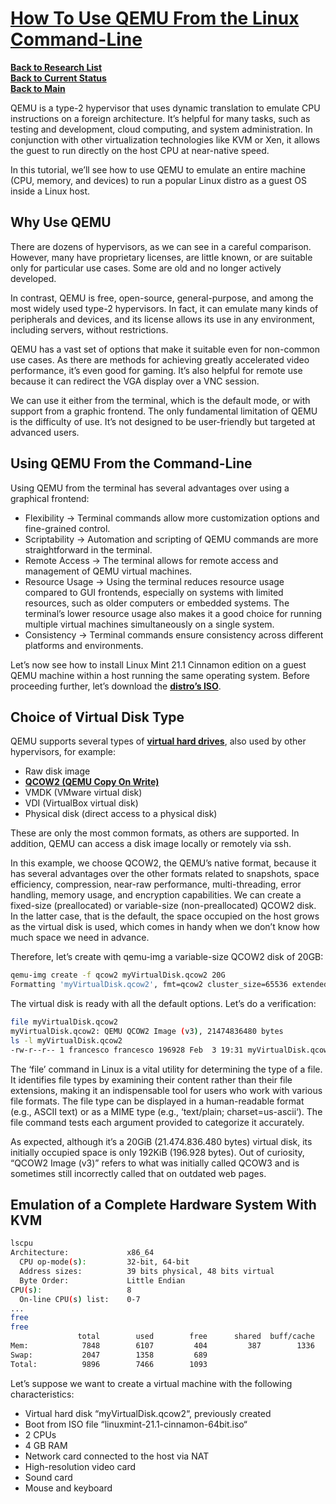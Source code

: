 # **[How To Use QEMU From the Linux Command-Line](https://www.baeldung.com/linux/qemu-from-terminal)**

**[Back to Research List](../../../../research_list.md)**\
**[Back to Current Status](../../../../../development/status/weekly/current_status.md)**\
**[Back to Main](../../../../../README.md)**

QEMU is a type-2 hypervisor that uses dynamic translation to emulate CPU instructions on a foreign architecture. It’s helpful for many tasks, such as testing and development, cloud computing, and system administration. In conjunction with other virtualization technologies like KVM or Xen, it allows the guest to run directly on the host CPU at near-native speed.

In this tutorial, we’ll see how to use QEMU to emulate an entire machine (CPU, memory, and devices) to run a popular Linux distro as a guest OS inside a Linux host.

## Why Use QEMU

There are dozens of hypervisors, as we can see in a careful comparison. However, many have proprietary licenses, are little known, or are suitable only for particular use cases. Some are old and no longer actively developed.

In contrast, QEMU is free, open-source, general-purpose, and among the most widely used type-2 hypervisors. In fact, it can emulate many kinds of peripherals and devices, and its license allows its use in any environment, including servers, without restrictions.

QEMU has a vast set of options that make it suitable even for non-common use cases. As there are methods for achieving greatly accelerated video performance, it’s even good for gaming. It’s also helpful for remote use because it can redirect the VGA display over a VNC session.

We can use it either from the terminal, which is the default mode, or with support from a graphic frontend. The only fundamental limitation of QEMU is the difficulty of use. It’s not designed to be user-friendly but targeted at advanced users.

## Using QEMU From the Command-Line

Using QEMU from the terminal has several advantages over using a graphical frontend:

- Flexibility → Terminal commands allow more customization options and fine-grained control.
- Scriptability → Automation and scripting of QEMU commands are more straightforward in the terminal.
- Remote Access → The terminal allows for remote access and management of QEMU virtual machines.
- Resource Usage → Using the terminal reduces resource usage compared to GUI frontends, especially on systems with limited resources, such as older computers or embedded systems. The terminal’s lower resource usage also makes it a good choice for running multiple virtual machines simultaneously on a single system.
- Consistency → Terminal commands ensure consistency across different platforms and environments.

Let’s now see how to install Linux Mint 21.1 Cinnamon edition on a guest QEMU machine within a host running the same operating system. Before proceeding further, let’s download the **[distro’s ISO](https://www.linuxmint.com/download.php)**.

##  Choice of Virtual Disk Type

QEMU supports several types of **[virtual hard drives](https://www.baeldung.com/linux/virtual-disk-images)**, also used by other hypervisors, for example:

- Raw disk image
- **[QCOW2 (QEMU Copy On Write)](https://www.qemu.org/docs/master/system/images.html#cmdoption-image-formats-arg-qcow2)**
- VMDK (VMware virtual disk)
- VDI (VirtualBox virtual disk)
- Physical disk (direct access to a physical disk)

These are only the most common formats, as others are supported. In addition, QEMU can access a disk image locally or remotely via ssh.

In this example, we choose QCOW2, the QEMU’s native format, because it has several advantages over the other formats related to snapshots, space efficiency, compression, near-raw performance, multi-threading, error handling, memory usage, and encryption capabilities. We can create a fixed-size (preallocated) or variable-size (non-preallocated) QCOW2 disk. In the latter case, that is the default, the space occupied on the host grows as the virtual disk is used, which comes in handy when we don’t know how much space we need in advance.

Therefore, let’s create with qemu-img a variable-size QCOW2 disk of 20GB:

```bash
qemu-img create -f qcow2 myVirtualDisk.qcow2 20G
Formatting 'myVirtualDisk.qcow2', fmt=qcow2 cluster_size=65536 extended_l2=off compression_type=zlib size=21474836480 lazy_refcounts=off refcount_bits=16
```

The virtual disk is ready with all the default options. Let’s do a verification:

```bash
file myVirtualDisk.qcow2
myVirtualDisk.qcow2: QEMU QCOW2 Image (v3), 21474836480 bytes
ls -l myVirtualDisk.qcow2 
-rw-r--r-- 1 francesco francesco 196928 Feb  3 19:31 myVirtualDisk.qcow2
```

The ‘file’ command in Linux is a vital utility for determining the type of a file. It identifies file types by examining their content rather than their file extensions, making it an indispensable tool for users who work with various file formats. The file type can be displayed in a human-readable format (e.g., ASCII text) or as a MIME type (e.g., ‘text/plain; charset=us-ascii‘). The file command tests each argument provided to categorize it accurately.

As expected, although it’s a 20GiB (21.474.836.480 bytes) virtual disk, its initially occupied space is only 192KiB (196.928 bytes). Out of curiosity, “QCOW2 Image (v3)” refers to what was initially called QCOW3 and is sometimes still incorrectly called that on outdated web pages.

## Emulation of a Complete Hardware System With KVM

```bash
lscpu
Architecture:             x86_64
  CPU op-mode(s):         32-bit, 64-bit
  Address sizes:          39 bits physical, 48 bits virtual
  Byte Order:             Little Endian
CPU(s):                   8
  On-line CPU(s) list:    0-7
...
free
free                    
               total        used        free      shared  buff/cache   available
Mem:            7848        6107         404         387        1336        1057
Swap:           2047        1358         689
Total:          9896        7466        1093
```
Let’s suppose we want to create a virtual machine with the following characteristics:

- Virtual hard disk “myVirtualDisk.qcow2“, previously created
- Boot from ISO file “linuxmint-21.1-cinnamon-64bit.iso“
- 2 CPUs
- 4 GB RAM
- Network card connected to the host via NAT
- High-resolution video card
- Sound card
- Mouse and keyboard
